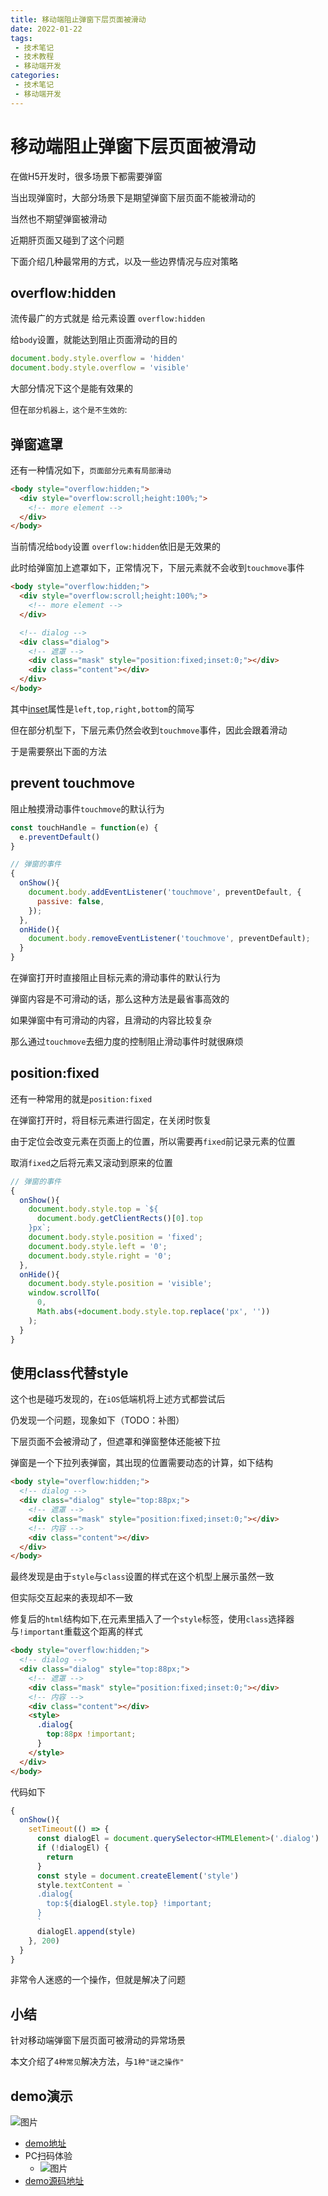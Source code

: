 ```yaml
---
title: 移动端阻止弹窗下层页面被滑动
date: 2022-01-22
tags:
 - 技术笔记
 - 技术教程
 - 移动端开发
categories:
 - 技术笔记
 - 移动端开发
---
```


# 移动端阻止弹窗下层页面被滑动

在做H5开发时，很多场景下都需要弹窗

当出现弹窗时，大部分场景下是期望弹窗下层页面不能被滑动的

当然也不期望弹窗被滑动

近期肝页面又碰到了这个问题

下面介绍几种最常用的方式，以及一些边界情况与应对策略

## overflow:hidden
流传最广的方式就是 给元素设置 `overflow:hidden`

给`body`设置，就能达到阻止页面滑动的目的
```js
document.body.style.overflow = 'hidden'
document.body.style.overflow = 'visible'
```

大部分情况下这个是能有效果的

但在`部分机器上，这个是不生效的`:

## 弹窗遮罩
还有一种情况如下，`页面部分元素有局部滑动`
```html
<body style="overflow:hidden;">
  <div style="overflow:scroll;height:100%;">
    <!-- more element -->
  </div>
</body>
```
当前情况给`body`设置 `overflow:hidden`依旧是无效果的

此时给弹窗加上遮罩如下，正常情况下，下层元素就不会收到`touchmove`事件

```html
<body style="overflow:hidden;">
  <div style="overflow:scroll;height:100%;">
    <!-- more element -->
  </div>

  <!-- dialog -->
  <div class="dialog">
    <!-- 遮罩 -->
    <div class="mask" style="position:fixed;inset:0;"></div>
    <div class="content"></div>
  </div>
</body>
```
其中[inset](https://developer.mozilla.org/en-US/docs/Web/CSS/inset)属性是`left,top,right,bottom`的简写

但在部分机型下，下层元素仍然会收到`touchmove`事件，因此会跟着滑动

于是需要祭出下面的方法
## prevent touchmove
阻止触摸滑动事件`touchmove`的默认行为

```js
const touchHandle = function(e) {
  e.preventDefault()
}

// 弹窗的事件
{
  onShow(){
    document.body.addEventListener('touchmove', preventDefault, {
      passive: false,
    });
  },
  onHide(){
    document.body.removeEventListener('touchmove', preventDefault);
  }
}
```
在弹窗打开时直接阻止目标元素的滑动事件的默认行为

弹窗内容是不可滑动的话，那么这种方法是最省事高效的

如果弹窗中有可滑动的内容，且滑动的内容比较复杂

那么通过`touchmove`去细力度的控制阻止滑动事件时就很麻烦

## position:fixed
还有一种常用的就是`position:fixed`

在弹窗打开时，将目标元素进行固定，在关闭时恢复

由于定位会改变元素在页面上的位置，所以需要再`fixed`前记录元素的位置

取消`fixed`之后将元素又滚动到原来的位置
```js
// 弹窗的事件
{
  onShow(){
    document.body.style.top = `${
      document.body.getClientRects()[0].top
    }px`;
    document.body.style.position = 'fixed';
    document.body.style.left = '0';
    document.body.style.right = '0';
  },
  onHide(){
    document.body.style.position = 'visible';
    window.scrollTo(
      0,
      Math.abs(+document.body.style.top.replace('px', ''))
    );
  }
}
```

## 使用class代替style
这个也是碰巧发现的，在`iOS`低端机将上述方式都尝试后

仍发现一个问题，现象如下（TODO：补图）

下层页面不会被滑动了，但遮罩和弹窗整体还能被下拉

弹窗是一个下拉列表弹窗，其出现的位置需要动态的计算，如下结构

```html
<body style="overflow:hidden;">
  <!-- dialog -->
  <div class="dialog" style="top:88px;">
    <!-- 遮罩 -->
    <div class="mask" style="position:fixed;inset:0;"></div>
    <!-- 内容 -->
    <div class="content"></div>
  </div>
</body>
```

最终发现是由于`style`与`class`设置的样式在这个机型上展示虽然一致

但实际交互起来的表现却不一致

修复后的`html`结构如下,在元素里插入了一个`style`标签，使用`class`选择器与`!important`重载这个距离的样式
```html
<body style="overflow:hidden;">
  <!-- dialog -->
  <div class="dialog" style="top:88px;">
    <!-- 遮罩 -->
    <div class="mask" style="position:fixed;inset:0;"></div>
    <!-- 内容 -->
    <div class="content"></div>
    <style>
      .dialog{
        top:88px !important;
      }
    </style>
  </div>
</body>
```
代码如下
```ts
{
  onShow(){
    setTimeout(() => {
      const dialogEl = document.querySelector<HTMLElement>('.dialog')
      if (!dialogEl) {
        return
      }
      const style = document.createElement('style')
      style.textContent = `
      .dialog{
        top:${dialogEl.style.top} !important;
      }
      `
      dialogEl.append(style)
    }, 200)
  }
}
```
非常令人迷惑的一个操作，但就是解决了问题

## 小结
针对移动端弹窗下层页面可被滑动的异常场景

本文介绍了`4种常见`解决方法，与`1种"谜之操作"`

## demo演示
![图片](./fixed-page/MTY0MjkzODA2NTUyNA==642938065524.png?s1=https%3A//img.cdn.sugarat.top/mdImg/MTY0MjkzODA2NTUyNA%3D%3D642938065524)

* [demo地址](https://test-demo-6gd4lnn3e3ca39f5-1256505457.tcloudbaseapp.com/dialog-h5-fixed-case/)
* PC扫码体验
  * ![图片](./fixed-page/MTY0MjkzODExOTA1MQ==642938119051.png?s1=https%3A//img.cdn.sugarat.top/mdImg/MTY0MjkzODExOTA1MQ%3D%3D642938119051)
* [demo源码地址](https://stackblitz.com/edit/vitejs-vite-xgqbt6?file=src%2Fmain.ts&terminal=dev)

 
